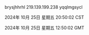 brysjhhrhl 219.139.199.238 yqqlmgsycl

2024年 10月 25日 星期五 20:50:02 CST

2024年 10月 25日 星期五 12:50:02 GMT
